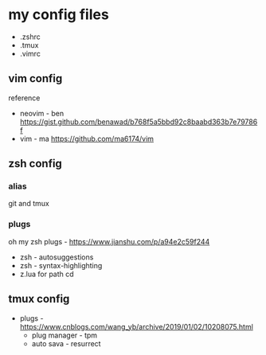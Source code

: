 # my config files
* .zshrc
* .tmux
* .vimrc

## vim config
reference
* neovim - ben https://gist.github.com/benawad/b768f5a5bbd92c8baabd363b7e79786f
* vim - ma https://github.com/ma6174/vim

## zsh config
### alias
git and tmux
### plugs
oh my zsh
plugs - https://www.jianshu.com/p/a94e2c59f244
* zsh - autosuggestions
* zsh - syntax-highlighting
* z.lua for path cd

## tmux config
* plugs - https://www.cnblogs.com/wang_yb/archive/2019/01/02/10208075.html
  * plug manager - tpm
  * auto sava - resurrect
